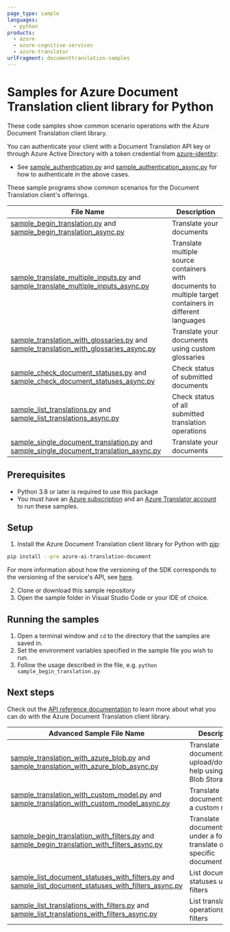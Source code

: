 ```yaml
---
page_type: sample
languages:
  - python
products:
  - azure
  - azure-cognitive-services
  - azure-translator
urlFragment: documenttranslation-samples
---
```


# Samples for Azure Document Translation client library for Python

These code samples show common scenario operations with the Azure Document Translation client library.

You can authenticate your client with a Document Translation API key or through Azure Active Directory with a token credential from [azure-identity][azure_identity]:
* See [sample_authentication.py][sample_authentication] and [sample_authentication_async.py][sample_authentication_async] for how to authenticate in the above cases.

These sample programs show common scenarios for the Document Translation client's offerings.

|**File Name**|**Description**|
|----------------|-------------|
|[sample_begin_translation.py][begin_translation] and [sample_begin_translation_async.py][begin_translation_async]|Translate your documents|
|[sample_translate_multiple_inputs.py][sample_translate_multiple_inputs] and [sample_translate_multiple_inputs_async.py][sample_translate_multiple_inputs_async]|Translate multiple source containers with documents to multiple target containers in different languages|
|[sample_translation_with_glossaries.py][begin_translation_with_glossaries] and [sample_translation_with_glossaries_async.py][begin_translation_with_glossaries_async]|Translate your documents using custom glossaries|
|[sample_check_document_statuses.py][check_document_statuses] and [sample_check_document_statuses_async.py][check_document_statuses_async]|Check status of submitted documents|
|[sample_list_translations.py][list_translations] and [sample_list_translations_async.py][list_translations_async]|Check status of all submitted translation operations|
|[sample_single_document_translation.py][document_translation] and [sample_single_document_translation_async.py][document_translation_async]|Translate your documents|


## Prerequisites
* Python 3.8 or later is required to use this package
* You must have an [Azure subscription][azure_subscription] and an
[Azure Translator account][azure_document_translation_account] to run these samples.

## Setup

1. Install the Azure Document Translation client library for Python with [pip][pip]:

```bash
pip install --pre azure-ai-translation-document
```
For more information about how the versioning of the SDK corresponds to the versioning of the service's API, see [here][versioning_story_readme].

2. Clone or download this sample repository
3. Open the sample folder in Visual Studio Code or your IDE of choice.

## Running the samples

1. Open a terminal window and `cd` to the directory that the samples are saved in.
2. Set the environment variables specified in the sample file you wish to run.
3. Follow the usage described in the file, e.g. `python sample_begin_translation.py`

## Next steps

Check out the [API reference documentation][api_reference_documentation] to learn more about
what you can do with the Azure Document Translation client library.

|**Advanced Sample File Name**|**Description**|
|----------------|-------------|
|[sample_translation_with_azure_blob.py][begin_translation_with_azure_blob] and [sample_translation_with_azure_blob_async.py][begin_translation_with_azure_blob_async]|Translate documents with upload/download help using Azure Blob Storage|
|[sample_translation_with_custom_model.py][sample_translation_with_custom_model] and [sample_translation_with_custom_model_async.py][sample_translation_with_custom_model_async]|Translate documents using a custom model|
|[sample_begin_translation_with_filters.py][sample_begin_translation_with_filters] and [sample_begin_translation_with_filters_async.py][sample_begin_translation_with_filters_async]|Translate documents under a folder or translate only a specific document|
|[sample_list_document_statuses_with_filters.py][sample_list_document_statuses_with_filters] and [sample_list_document_statuses_with_filters_async.py][sample_list_document_statuses_with_filters_async]|List document statuses using filters|
|[sample_list_translations_with_filters.py][sample_list_translations_with_filters] and [sample_list_translations_with_filters_async.py][sample_list_translations_with_filters_async]|List translation operations using filters|


[versioning_story_readme]: https://github.com/Azure/azure-sdk-for-python/tree/main/sdk/translation/azure-ai-translation-document#install-the-package
[azure_identity]: https://github.com/Azure/azure-sdk-for-python/tree/main/sdk/identity/azure-identity
[sample_authentication]: https://github.com/Azure/azure-sdk-for-python/blob/main/sdk/translation/azure-ai-translation-document/samples/sample_authentication.py
[sample_authentication_async]: https://github.com/Azure/azure-sdk-for-python/blob/main/sdk/translation/azure-ai-translation-document/samples/async_samples/sample_authentication_async.py
[begin_translation]: https://github.com/Azure/azure-sdk-for-python/blob/main/sdk/translation/azure-ai-translation-document/samples/sample_begin_translation.py
[begin_translation_async]: https://github.com/Azure/azure-sdk-for-python/blob/main/sdk/translation/azure-ai-translation-document/samples/async_samples/sample_begin_translation_async.py
[sample_translate_multiple_inputs]: https://github.com/Azure/azure-sdk-for-python/tree/main/sdk/translation/azure-ai-translation-document/samples/sample_translate_multiple_inputs.py
[sample_translate_multiple_inputs_async]: https://github.com/Azure/azure-sdk-for-python/tree/main/sdk/translation/azure-ai-translation-document/samples/async_samples/sample_translate_multiple_inputs_async.py
[begin_translation_with_azure_blob]: https://github.com/Azure/azure-sdk-for-python/blob/main/sdk/translation/azure-ai-translation-document/samples/sample_translation_with_azure_blob.py
[begin_translation_with_azure_blob_async]: https://github.com/Azure/azure-sdk-for-python/blob/main/sdk/translation/azure-ai-translation-document/samples/async_samples/sample_translation_with_azure_blob_async.py
[begin_translation_with_glossaries]: https://github.com/Azure/azure-sdk-for-python/blob/main/sdk/translation/azure-ai-translation-document/samples/sample_translation_with_glossaries.py
[begin_translation_with_glossaries_async]: https://github.com/Azure/azure-sdk-for-python/blob/main/sdk/translation/azure-ai-translation-document/samples/async_samples/sample_translation_with_glossaries_async.py
[check_document_statuses]: https://github.com/Azure/azure-sdk-for-python/blob/main/sdk/translation/azure-ai-translation-document/samples/sample_check_document_statuses.py
[check_document_statuses_async]: https://github.com/Azure/azure-sdk-for-python/blob/main/sdk/translation/azure-ai-translation-document/samples/async_samples/sample_check_document_statuses_async.py
[list_translations]: https://github.com/Azure/azure-sdk-for-python/blob/main/sdk/translation/azure-ai-translation-document/samples/sample_list_translations.py
[list_translations_async]: https://github.com/Azure/azure-sdk-for-python/blob/main/sdk/translation/azure-ai-translation-document/samples/async_samples/sample_list_translations_async.py
[sample_translation_with_custom_model]: https://github.com/Azure/azure-sdk-for-python/blob/main/sdk/translation/azure-ai-translation-document/samples/sample_translation_with_custom_model.py
[sample_translation_with_custom_model_async]: https://github.com/Azure/azure-sdk-for-python/blob/main/sdk/translation/azure-ai-translation-document/samples/async_samples/sample_translation_with_custom_model_async.py
[sample_begin_translation_with_filters]: https://github.com/Azure/azure-sdk-for-python/blob/main/sdk/translation/azure-ai-translation-document/samples/sample_begin_translation_with_filters.py
[sample_begin_translation_with_filters_async]: https://github.com/Azure/azure-sdk-for-python/blob/main/sdk/translation/azure-ai-translation-document/samples/async_samples/sample_begin_translation_with_filters_async.py
[sample_list_document_statuses_with_filters]: https://github.com/Azure/azure-sdk-for-python/blob/main/sdk/translation/azure-ai-translation-document/samples/sample_list_document_statuses_with_filters.py
[sample_list_document_statuses_with_filters_async]: https://github.com/Azure/azure-sdk-for-python/blob/main/sdk/translation/azure-ai-translation-document/samples/async_samples/sample_list_document_statuses_with_filters_async.py
[sample_list_translations_with_filters]: https://github.com/Azure/azure-sdk-for-python/blob/main/sdk/translation/azure-ai-translation-document/samples/sample_list_translations_with_filters.py
[sample_list_translations_with_filters_async]: https://github.com/Azure/azure-sdk-for-python/blob/main/sdk/translation/azure-ai-translation-document/samples/async_samples/sample_list_translations_with_filters_async.py
[pip]: https://pypi.org/project/pip/
[azure_subscription]: https://azure.microsoft.com/free/
[azure_document_translation_account]: https://learn.microsoft.com/azure/ai-services/translator/document-translation/overview
[azure_identity_pip]: https://pypi.org/project/azure-identity/
[api_reference_documentation]: https://docs.microsoft.com/azure/cognitive-services/translator/document-translation/overview
[document_translation]: https://github.com/Azure/azure-sdk-for-python/blob/main/sdk/translation/azure-ai-translation-document/samples/sample_single_document_translation.py
[document_translation_async]: https://github.com/Azure/azure-sdk-for-python/blob/main/sdk/translation/azure-ai-translation-document/samples/async_samples/sample_single_document_translation_async.py
